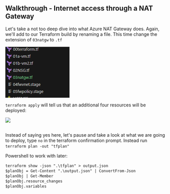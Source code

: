 ## Walkthrough  - Internet access through a NAT Gateway

Let's take a not too deep dive into what Azure NAT Gateway does.  Again, we'll add to our Terraform build by renaming a file.  This time change the extension of ```03natgw``` to ```.tf```

<pre>
<img align="left" src="../images/03-tf-file.png"></br>
</pre>

```terraform apply``` will tell us that an additional four resources will be deployed:

<pre>
<img align="left" src="../images/03-tf-apply.png"></br>
</pre>

Instead of saying yes here, let's pause and take a look at what we are going to deploy, type ```no``` in the terraform confirmation prompt.  Instead run
```terraform plan -out "tfplan"```

Powershell to work with later:
```
terraform show -json ".\tfplan" > output.json
$planObj = Get-Content ".\output.json" | ConvertFrom-Json
$planObj | Get-Member 
$planObj.resource_changes
$planObj.variables
```
